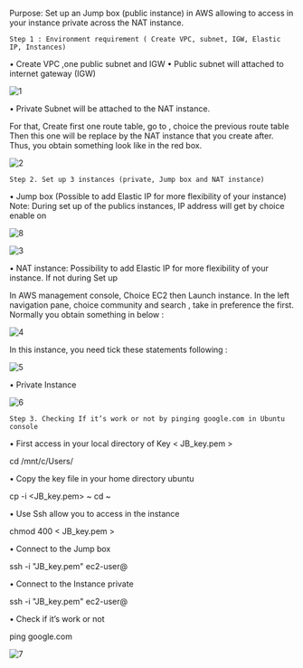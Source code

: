 
Purpose: Set up an Jump box (public instance) in AWS allowing to access in your instance private across the NAT instance.

```{r}
Step 1 : Environment requirement ( Create VPC, subnet, IGW, Elastic IP, Instances)
```

•	Create VPC ,one public subnet and IGW 
•	Public subnet will attached to internet gateway (IGW) 

![1](https://user-images.githubusercontent.com/51121757/69834360-c077de00-1231-11ea-9d16-1616a0f32df2.PNG)

•	Private Subnet will be attached to the NAT instance. 

For that, Create first one route table, go to <edit route table association >, choice the previous route table Then this one will be replace by the NAT instance that you create after. Thus, you obtain something look like in the red box.

![2](https://user-images.githubusercontent.com/51121757/69834390-f9b04e00-1231-11ea-9d10-6a2dfcaf981b.PNG)

```{r}
Step 2. Set up 3 instances (private, Jump box and NAT instance)
```
•	Jump box (Possible to add Elastic IP for more flexibility of your instance)
Note: During set up of the publics instances, IP address will get by choice enable
on <Auto-assign Public IP>
  
![8](https://user-images.githubusercontent.com/51121757/69897369-12f4ef80-1343-11ea-9908-d2fd3698d8ff.PNG)


![3](https://user-images.githubusercontent.com/51121757/69834395-00d75c00-1232-11ea-98eb-0552028c4570.PNG)


•	NAT instance: Possibility to add Elastic IP for more flexibility of your instance. If not during Set up

In AWS management console, Choice EC2 then Launch instance.
In the left navigation pane, choice community and search <amzn-ami-vpc-nat>, take in preference the first. Normally you obtain something in below :

![4](https://user-images.githubusercontent.com/51121757/69834399-0765d380-1232-11ea-8479-3d1b176f3c73.PNG)

In this instance, you need tick these statements following : 

![5](https://user-images.githubusercontent.com/51121757/69834402-0c2a8780-1232-11ea-96db-7c87a1d60b74.PNG)


•	Private Instance

![6](https://user-images.githubusercontent.com/51121757/69834408-1056a500-1232-11ea-8ccb-74cce9d3cbee.PNG)

```{r}
Step 3. Checking If it’s work or not by pinging google.com in Ubuntu console
```
• First access in your local directory of Key < JB_key.pem >

cd /mnt/c/Users/

• Copy the key file in your home directory ubuntu


cp -i <JB_key.pem> ~
cd ~

• Use Ssh allow you to access in the instance

chmod 400 < JB_key.pem >

•	Connect to the Jump  box


ssh -i "JB_key.pem" ec2-user@<IP address Jump box>

• Connect to the Instance private


ssh -i "JB_key.pem" ec2-user@<IP address private instance>


• Check if it’s work or not

ping google.com

![7](https://user-images.githubusercontent.com/51121757/69834414-15b3ef80-1232-11ea-86e4-6989c31d9903.PNG)
